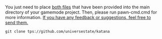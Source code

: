 You just need to place [both files](https://github.com/universestate/katana/tree/main/src) that have been provided into the main directory of your gamemode project. Then, please run pawn-cmd.cmd for more information. [If you have any feedback or suggestions, feel free to send them.](https://github.com/universestate/katana/issues)

```
git clone tps://github.com/universestate/katana
```
